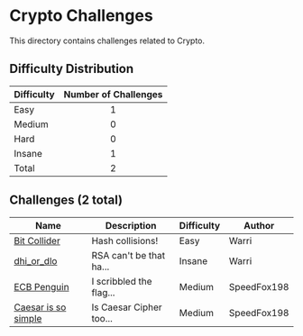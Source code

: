 # Crypto Challenges
This directory contains challenges related to Crypto.

## Difficulty Distribution
| Difficulty | Number of Challenges |
| ---------- |:--------------------:|
| Easy | 1 |
| Medium | 0 |
| Hard | 0 |
| Insane | 1 |
| Total | 2 |

## Challenges (2 total)
| Name | Description | Difficulty | Author |
| ---- | ----------- | ---------- | ------ |
| [Bit Collider](<./Bit Collider>) | Hash collisions! | Easy | Warri |
| [dhi_or_dlo](<./dhi_or_dlo>) | RSA can't be that ha... | Insane | Warri |
| [ECB Penguin](<./ECB Penguin>) | I scribbled the flag... | Medium | SpeedFox198 |
| [Caesar is so simple](<./Caesar is so simple>) | Is Caesar Cipher too... | Medium | SpeedFox198 |
